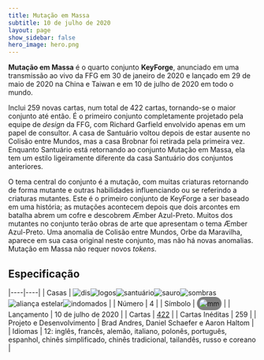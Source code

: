 ```yaml
---
title: Mutação em Massa
subtitle: 10 de julho de 2020
layout: page
show_sidebar: false
hero_image: hero.png
---
```


**Mutação em Massa** é o quarto conjunto **KeyForge**, anunciado em uma transmissão ao vivo da FFG em 30 de janeiro de 2020 e lançado em 29 de maio de 2020
na China e Taiwan e em 10 de julho de 2020 em todo o mundo.

Inclui 259 novas cartas, num total de 422 cartas, tornando-se o maior conjunto até então. É o primeiro conjunto completamente projetado pela equipe de
_design_ da FFG, com Richard Garfield envolvido apenas em um papel de consultor. A casa de Santuário voltou depois de estar ausente no Colisão entre Mundos,
mas a casa Brobnar foi retirada pela primeira vez. Enquanto Santuário está retornando ao conjunto Mutação em Massa, ela tem um estilo ligeiramente diferente
da casa Santuário dos conjuntos anteriores.

O tema central do conjunto é a mutação, com muitas criaturas retornando de forma mutante e outras habilidades influenciando ou se referindo a criaturas mutantes.
Este é o primeiro conjunto de KeyForge a ser baseado em uma história; as mutações acontecem depois que dois arcontes em batalha abrem um cofre e descobrem Æmber
Azul-Preto. Muitos dos mutantes no conjunto terão obras de arte que apresentam o tema Æmber Azul-Preto. Uma anomalia de Colisão entre Mundos, Orbe da Maravilha,
aparece em sua casa original neste conjunto, mas não há novas anomalias. Mutação em Massa não requer novos _tokens_.

## Especificação

|----|----|
| Casas | ![dis](https://archonarcana.com/images/thumb/e/e8/Dis.png/22px-Dis.png)![logos](https://archonarcana.com/images/thumb/c/ce/Logos.png/22px-Logos.png)![santuário](https://archonarcana.com/images/thumb/c/c7/Sanctum.png/22px-Sanctum.png)![sauro](https://archonarcana.com/images/thumb/9/9e/Saurian_P.png/22px-Saurian_P.png)![sombras](https://archonarcana.com/images/thumb/e/ee/Shadows.png/22px-Shadows.png)![aliança estelar](https://archonarcana.com/images/thumb/7/7d/Star_Alliance.png/22px-Star_Alliance.png)![indomados](https://archonarcana.com/images/thumb/b/bd/Untamed.png/22px-Untamed.png) |
| Número | 4 |
| Símbolo | <img src="https://archonarcana.com/images/thumb/e/e7/Mm.png/19px-Mm.png" alt="mm" style="background-color: gray; border-radius: 14px; padding: 5px;"/> |
| Lançamento | 10 de julho de 2020 |
| Cartas | [422](cards) |
| Cartas Inéditas | 259 |
| Projeto e Desenvolvimento | Brad Andres, Daniel Schaefer e Aaron Haltom |
| Idiomas | 12: inglês, francês, alemão, italiano, polonês, português, espanhol, chinês simplificado, chinês tradicional, tailandês, russo e coreano |
